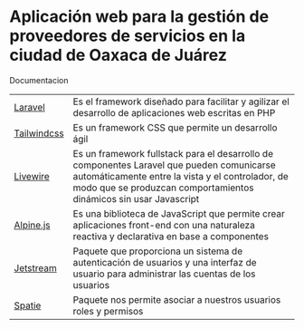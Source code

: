 # Aplicación web para la gestión de proveedores de servicios en la ciudad de Oaxaca de Juárez

Documentacion

|   |   |
|---|---|
|[Laravel](https://laravel.com/docs/11.x)|  Es el framework diseñado para facilitar y agilizar el desarrollo de aplicaciones web escritas en PHP |
|[Tailwindcss](https://tailwindcss.com/docs/installation)| Es un framework CSS que permite un desarrollo ágil |
|[Livewire](https://livewire.laravel.com/docs/quickstart)| Es un framework fullstack para el desarrollo de componentes Laravel que pueden comunicarse automáticamente entre la vista y el controlador, de modo que se produzcan comportamientos dinámicos sin usar Javascript |
|[Alpine.js](https://alpinejs.dev/start-here)| Es una biblioteca de JavaScript que permite crear aplicaciones front-end con una naturaleza reactiva y declarativa en base a componentes |
|[Jetstream](https://jetstream.laravel.com/installation.html)| Paquete que proporciona un sistema de autenticación de usuarios y una interfaz de usuario para administrar las cuentas de los usuarios |
|[Spatie](https://spatie.be/docs/laravel-permission/v6/introduction)| Paquete nos permite asociar a nuestros usuarios roles y permisos |